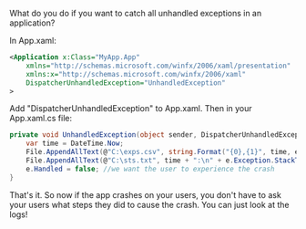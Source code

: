 <!--
author: JP Richardson
publish: Mon Feb 07 2011 19:32:49 GMT-0600 (CST)
status: publish
type: post
link: https://procbits.wordpress.com/2011/02/07/wpf-application-exception-handling/
tags: C#, WPF
slug: 2011/02/07/wpf-application-exception-handling
title: WPF Application Wide Exception Handling
-->



What do you do if you want to catch all unhandled exceptions in an
application?

In App.xaml:

```xml
<Application x:Class="MyApp.App"
    xmlns="http://schemas.microsoft.com/winfx/2006/xaml/presentation"
    xmlns:x="http://schemas.microsoft.com/winfx/2006/xaml"
    DispatcherUnhandledException="UnhandledException"
>
```

Add "DispatcherUnhandledException" to App.xaml. Then in your App.xaml.cs
file:

```csharp
private void UnhandledException(object sender, DispatcherUnhandledExceptionEventArgs e) {
    var time = DateTime.Now;
    File.AppendAllText(@"C:\exps.csv", string.Format("{0},{1}", time, e.Exception.Message));
    File.AppendAllText(@"C:\sts.txt", time + ":\n" + e.Exception.StackTrace + "\n");
    e.Handled = false; //we want the user to experience the crash
}
```

That's it. So now if the app crashes on your users, you don't have to
ask your users what steps they did to cause the crash. You can just look
at the logs!


